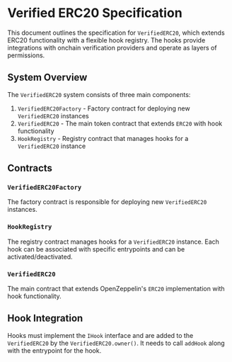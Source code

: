 # Verified ERC20 Specification

This document outlines the specification for `VerifiedERC20`, which extends ERC20 functionality with a flexible hook registry. The hooks provide integrations with onchain verification providers and operate as layers of permissions.

## System Overview

The `VerifiedERC20` system consists of three main components:
1. `VerifiedERC20Factory` - Factory contract for deploying new `VerifiedERC20` instances
2. `VerifiedERC20` - The main token contract that extends `ERC20` with hook functionality
3. `HookRegistry` - Registry contract that manages hooks for a `VerifiedERC20` instance

## Contracts

### `VerifiedERC20Factory`

The factory contract is responsible for deploying new `VerifiedERC20` instances.

### `HookRegistry`

The registry contract manages hooks for a `VerifiedERC20` instance. Each hook can be associated with specific entrypoints and can be activated/deactivated.

### `VerifiedERC20`

The main contract that extends OpenZeppelin's `ERC20` implementation with hook functionality.

## Hook Integration

Hooks must implement the `IHook` interface and are added to the `VerifiedERC20` by the `VerifiedERC20.owner()`. It needs to call `addHook` along with the entrypoint for the hook.
